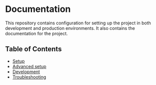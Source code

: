 # Documentation

This repository contains configuration for setting up the project in both development and production environments.
It also contains the documentation for the project.


## Table of Contents

- [Setup](setup.md)
- [Advanced setup](advanced-setup.md)
- [Development](development.md)
- [Troubleshooting](troubleshooting.md)
